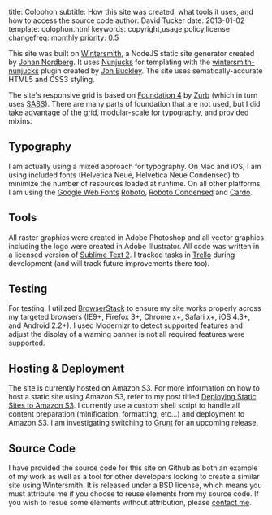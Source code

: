 title: Colophon
subtitle: How this site was created, what tools it uses, and how to access the source code
author: David Tucker
date: 2013-01-02
template: colophon.html
keywords: copyright,usage,policy,license
changefreq: monthly
priority: 0.5

This site was built on [Wintersmith](http://jnordberg.github.com/wintersmith/), a NodeJS static site generator created by [Johan Nordberg](https://github.com/jnordberg).  It uses [Nunjucks](http://nunjucks.jlongster.com/) for templating with the [wintersmith-nunjucks](https://github.com/jbuck/wintersmith-nunjucks) plugin created by [Jon Buckley](https://github.com/jbuck).  The site uses sematically-accurate HTML5 and CSS3 styling.

The site's responsive grid is based on [Foundation 4](http://foundation.zurb.com/) by [Zurb](http://zurb.com/) (which in turn uses [SASS](http://sass-lang.com/)).  There are many parts of foundation that are not used, but I did take advantage of the grid, modular-scale for typography, and provided mixins. 

## Typography

I am actually using a mixed approach for typography.  On Mac and iOS, I am using included fonts (Helvetica Neue, Helvetica Neue Condensed) to minimize the number of resources loaded at runtime.  On all other platforms, I am using the [Google Web Fonts](http://www.google.com/webfonts) [Roboto](http://www.google.com/webfonts/specimen/Roboto), [Roboto Condensed](http://www.google.com/webfonts/specimen/Roboto+Condensed) and [Cardo](http://www.google.com/webfonts/specimen/Cardo).

## Tools

All raster graphics were created in Adobe Photoshop and all vector graphics including the logo were created in Adobe Illustrator.  All code was written in a licensed version of [Sublime Text 2](http://www.sublimetext.com/2).  I tracked tasks in [Trello](http://www.trello.com) during development (and will track future improvements there too).

## Testing

For testing, I utilized <a href="http://www.browserstack.com/" target="_blank">BrowserStack</a> to ensure my site works properly across my targeted browsers (IE9+, Firefox 3+, Chrome x+, Safari x+, iOS 4.3+, and Android 2.2+).  I used Modernizr to detect supported features and adjust the display of a warning banner is not all required features were supported.

## Hosting & Deployment

The site is currently hosted on Amazon S3.  For more information on how to host a static site using Amazon S3, refer to my post titled [Deploying Static Sites to Amazon S3](http://www.cnn.com/).  I currently use a custom shell script to handle all content preparation (minification, formatting, etc...) and deployment to Amazon S3.  I am investigating switching to [Grunt](http://gruntjs.com/) for an upcoming release.

## Source Code

I have provided the source code for this site on Github as both an example of my work as well as a tool for other developers looking to create a similar site using Wintersmith.  It is released under a BSD license, which means you must attribute me if you choose to reuse elements from my source code.  If you wish to resue some elements without attribution, please [contact me](/about/#contact).